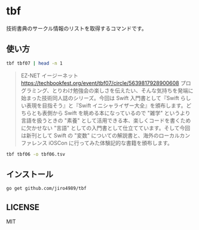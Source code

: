 # tbf

技術書典のサークル情報のリストを取得するコマンドです。

## 使い方

```bash
tbf tbf07 | head -n 1
```

> EZ-NET	イージーネット	https://techbookfest.org/event/tbf07/circle/5639817928900608	プログラミング、とりわけ勉強会の楽しさを伝えたい、そんな気持ちを発端に始まった技術同人誌のシリーズ。今回は Swift 入門書として『Swift らしい表現を目指そう』と『Swift イニシャライザー大全』を頒布します。どちらとも表側から Swift を眺める本になっているので "雑学" というより言語を扱うときの "素養" として活用できる本、楽しくコードを書くために欠かせない "言語" としての入門書として仕立てています。そして今回は新刊として Swift の "変数" についての解説書と、海外のローカルカンファレンス iOSCon に行ってみた体験記的な書籍を頒布します。

```bash
tbf tbf06 -o tbf06.tsv
```

## インストール

```bash
go get github.com/jiro4989/tbf
```

## LICENSE

MIT
